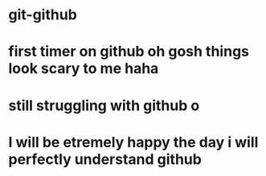 # git-github
# first timer on github oh gosh things look scary to me haha
# still struggling with github o
# I will be etremely happy the day i will perfectly understand github
